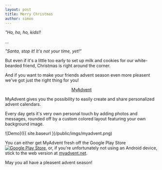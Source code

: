 ```yaml
---
layout: post
title: Merry Christmas
author: simon
---
```


*"Ho, ho, ho, kids!!*

...

*"Santa, stop it! It's not your time, yet!"*

But even if it's a little too early to set up milk and cookies for our white-bearded friend, Christmas is right around the corner.

And if you want to make your friends advent season even more pleasent we've got just the right thing for you!

<center><a href="http://myadvent.net" target="_blank">MyAdvent</a></center>

MyAdvent gives you the possibility to easily create and share personalized advent calendars.

Every day gets it's very own personal touch by adding photos and messages, rounded off by a custom colored layout featuring your own background image.

![Demo]({{ site.baseurl }}/public/imgs/myadvent.png)

You can either get MyAdvent fresh off the Google Play Store <a href="https://play.google.com/store/apps/details?id=org.faudroids.myadvent"><img alt="Google Play Store" src="https://developer.android.com/images/brand/en_generic_rgb_wo_60.png" /></a>, or, if you're unfortunately not using an Android device, stick to the web version at <a href="http://myadvent.net" target="_blank">myadvent.net</a>.

May you all have a pleasent advent season!